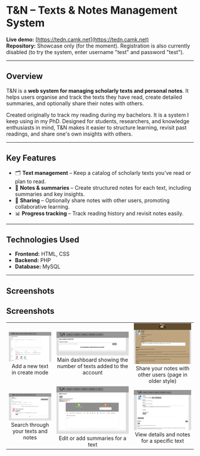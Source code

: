 # T&N – Texts & Notes Management System

**Live demo:** [https://tedn.camk.net](https://tedn.camk.net)  
**Repository:** Showcase only (for the moment). Registration is also currently disabled (to try the system, enter username "test" and password "test").

---

## Overview

T&N is a **web system for managing scholarly texts and personal notes**. It helps users organise and track the texts they have read, create detailed summaries, and optionally share their notes with others.  

Created originally to track my reading during my bachelors. It is a system I keep using in my PhD. Designed for students, researchers, and knowledge enthusiasts in mind, T&N makes it easier to structure learning, revisit past readings, and share one's own insights with others.

---

## Key Features

- 🗂 **Text management** – Keep a catalog of scholarly texts you’ve read or plan to read.  
- 📝 **Notes & summaries** – Create structured notes for each text, including summaries and key insights.  
- 👥 **Sharing** – Optionally share notes with other users, promoting collaborative learning.  
- 📊 **Progress tracking** – Track reading history and revisit notes easily. 

---

## Technologies Used

- **Frontend:** HTML, CSS  
- **Backend:** PHP  
- **Database:** MySQL  

---

## Screenshots

## Screenshots

<table>
  <tr>
    <td align="center">
      <img src="img/add_newtext.png" alt="Add New Text" width="200"/><br>
      Add a new text in create mode
    </td>
    <td align="center">
      <img src="img/dashboard.png" alt="Dashboard" width="200"/><br>
      Main dashboard showing the number of texts added to the account
    </td>
    <td align="center">
      <img src="img/old_sharepage.png" alt="Share Page" width="200"/><br>
      Share your notes with other users (page in older style)
    </td>
  </tr>
  <tr>
    <td align="center">
      <img src="img/search.png" alt="Search" width="200"/><br>
      Search through your texts and notes
    </td>
    <td align="center">
      <img src="img/summary_editpage.png" alt="Summary Edit Page" width="200"/><br>
      Edit or add summaries for a text
    </td>
    <td align="center">
      <img src="img/text_page.png" alt="Text Page" width="200"/><br>
      View details and notes for a specific text
    </td>
  </tr>
</table>
